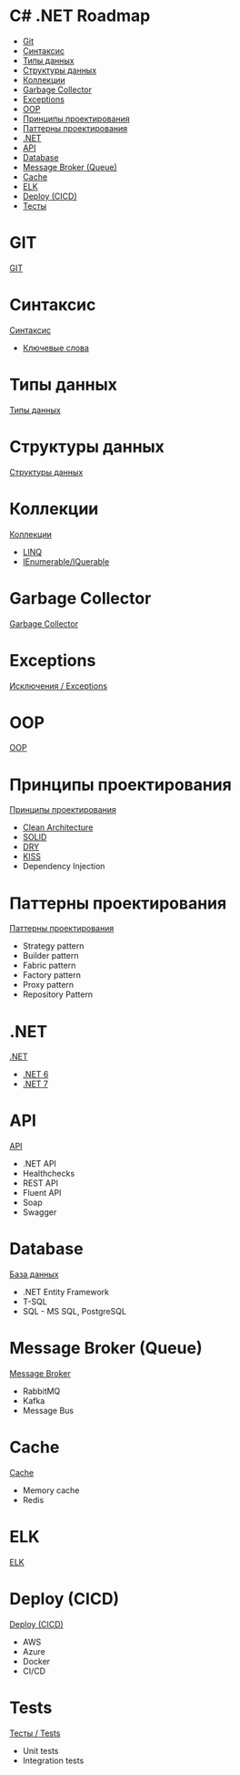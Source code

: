 # C# .NET Roadmap

- [Git](#git)
- [Синтаксис](#синтаксис)
- [Типы данных](#типы-данных)
- [Структуры данных](#структуры-данных)
- [Коллекции](#коллекции)
- [Garbage Collector](#garbage-collector)
- [Exceptions](#exceptions)
- [OOP](#oop)
- [Принципы проектирования](#принципы-проектирования)
- [Паттерны проектирования](#паттерны-проектирования)
- [.NET](#net)
- [API](#api)
- [Database](#database)
- [Message Broker (Queue)](#message-broker-queue)
- [Cache](#cache)
- [ELK](#elk)
- [Deploy (CICD)](#deploy-cicd)
- [Тесты](#tests)

# GIT
[GIT](git/README.md)

# Синтаксис
[Синтаксис](syntax/README.md)
- [Ключевые слова](syntax/keywords.md)

# Типы данных
[Типы данных](data_types/README.md)

# Структуры данных
[Структуры данных](data_structures/README.md)

# Коллекции
[Коллекции](collections/README.md)
- [LINQ](collections/linq.md)
- [IEnumerable/IQuerable](collections/basic.md)

# Garbage Collector
[Garbage Collector](gc/README.md)

# Exceptions
[Исключения / Exceptions](exceptions/README.md)

# OOP
[OOP](oop/README.md)

# Принципы проектирования
[Принципы проектирования](principles/README.md)
- [Clean Architecture](principles/clean.md)
- [SOLID](principles/solid.md)
- [DRY](principles/dry.md)
- [KISS](principles/kiss.md)
- Dependency Injection

# Паттерны проектирования
[Паттерны проектирования](patterns/README.md)
- Strategy pattern
- Builder pattern
- Fabric pattern
- Factory pattern
- Proxy pattern
- Repository Pattern

# .NET
[.NET](dotnet/README.md)
- [.NET 6](dotnet/dotnet6.md)
- [.NET 7](dotnet/dotnet7.md)

# API
[API](api/README.md)
- .NET API
- Healthchecks
- REST API
- Fluent API
- Soap
- Swagger

# Database
[База данных](database/README.md)
- .NET Entity Framework
- T-SQL
- SQL - MS SQL, PostgreSQL

# Message Broker (Queue)
[Message Broker](message_broker/README.md)
- RabbitMQ
- Kafka
- Message Bus

# Cache
[Cache](cache/README.md)
- Memory cache
- Redis

# ELK
[ELK](elk/README.md)

# Deploy (CICD)
[Deploy (CICD)](deploy/README.md)
- AWS
- Azure
- Docker
- CI/CD

# Tests
[Тесты / Tests](tests/README.md)
- Unit tests
- Integration tests